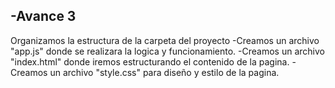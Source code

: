 -Avance 3
-
Organizamos la estructura de la carpeta del proyecto
-Creamos un archivo "app.js" donde se realizara la logica y funcionamiento.
-Creamos un archivo "index.html" donde iremos estructurando el contenido de la pagina.
-Creamos un archivo "style.css"  para diseño y estilo de la pagina.

